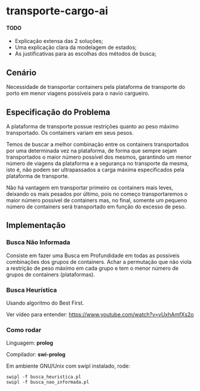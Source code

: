 transporte-cargo-ai
===================


#### TODO
- Explicação extensa das 2 soluções;
- Uma explicação clara da modelagem de estados;
- As justificativas para as escolhas dos métodos de busca;

## Cenário
  
Necessidade de transportar containers pela plataforma de transporte do porto
em menor viagens possíveis para o navio cargueiro.

## Especificação do Problema

A plataforma de transporte possue restrições quanto ao peso máximo
transportado. Os containers variam em seus pesos.

Temos de buscar a melhor combinação entre os containers transportados por
uma determinada vez na plataforma, de forma que sempre sejam transportados
o maior número possível dos mesmos, garantindo um menor número de
viagens da plataforma e a segurança no transporte da mesma, isto é, não
podem ser ultrapassados a carga máxima especificados
pela plataforma de transporte.

Não há vantagem em transportar primeiro os containers mais leves,
deixando os mais pesados por último, pois no começo transportaremos o maior 
número possível de containers mas, no final, somente um pequeno número de
containers será transportado em função do excesso de peso.

## Implementação 

### Busca Não Informada

Consiste em fazer uma Busca em Profundidade em todas as possíveis combinações
dos grupos de containers. Achar a permutação que não viola a restrição de peso
máximo em cada grupo e tem o menor número de grupos de containers (plataformas).

### Busca Heurística

Usando algoritmo do Best First.

Ver vídeo para entender: https://www.youtube.com/watch?v=vUxhAmfXs2o

### Como rodar

Linguagem: **prolog**

Compilador: **swi-prolog**

Em ambiente GNU/Unix com swipl instalado, rode:

```
swipl -f busca_heuristica.pl
swipl -f busca_nao_informada.pl
```

